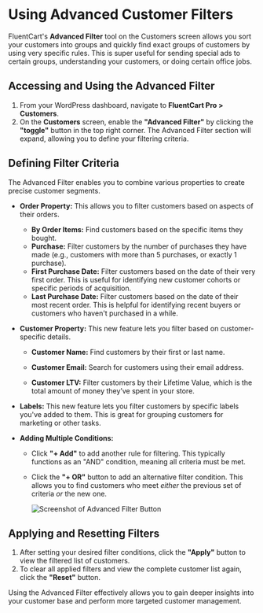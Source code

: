  # Using Advanced Customer Filters

FluentCart's **Advanced Filter** tool on the Customers screen allows you sort your customers into groups and quickly find exact groups of customers by using very specific rules. This is super useful for sending special ads to certain groups, understanding your customers, or doing certain office jobs.

## Accessing and Using the Advanced Filter

1.  From your WordPress dashboard, navigate to **FluentCart Pro > Customers**.
2.  On the **Customers** screen, enable the **"Advanced Filter"** by clicking the **"toggle"** button in the top right corner. The Advanced Filter section will expand, allowing you to define your filtering criteria.

## Defining Filter Criteria

The Advanced Filter enables you to combine various properties to create precise customer segments.

* **Order Property:** This allows you to filter customers based on aspects of their orders.
    * **By Order Items:** Find customers based on the specific items they bought.
    * **Purchase:** Filter customers by the number of purchases they have made (e.g., customers with more than 5 purchases, or exactly 1 purchase).
    * **First Purchase Date:** Filter customers based on the date of their very first order. This is useful for identifying new customer cohorts or specific periods of acquisition.
    * **Last Purchase Date:** Filter customers based on the date of their most recent order. This is helpful for identifying recent buyers or customers who haven't purchased in a while.

* **Customer Property:** This new feature lets you filter based on customer-specific details.

     * **Customer Name:** Find customers by their first or last name.

    * **Customer Email:** Search for customers using their email address.

    * **Customer LTV:** Filter customers by their Lifetime Value, which is the total amount of money they’ve spent in your store.

* **Labels:** This new feature lets you filter customers by specific labels you've added to them. This is great for grouping customers for marketing or other tasks.

* **Adding Multiple Conditions:**
    * Click **"+ Add"** to add another rule for filtering. This typically functions as an "AND" condition, meaning all criteria must be met.
    * Click the **"+ OR"** button to add an alternative filter condition. This allows you to find customers who meet *either* the previous set of criteria *or* the new one.

        ![Screenshot of Advanced Filter Button](/images/store-management/using-advanced-filter/customer-advanced-filter-button.png) 


## Applying and Resetting Filters

1.  After setting your desired filter conditions, click the **"Apply"** button to view the filtered list of customers.
2.  To clear all applied filters and view the complete customer list again, click the **"Reset"** button.

Using the Advanced Filter effectively allows you to gain deeper insights into your customer base and perform more targeted customer management.

